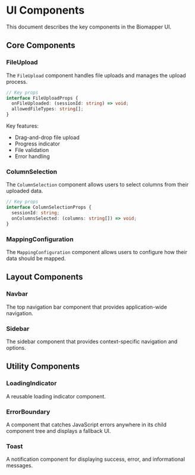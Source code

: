 # UI Components

This document describes the key components in the Biomapper UI.

## Core Components

### FileUpload

The `FileUpload` component handles file uploads and manages the upload process.

```typescript
// Key props
interface FileUploadProps {
  onFileUploaded: (sessionId: string) => void;
  allowedFileTypes: string[];
}
```

Key features:
- Drag-and-drop file upload
- Progress indicator
- File validation
- Error handling

### ColumnSelection

The `ColumnSelection` component allows users to select columns from their uploaded data.

```typescript
// Key props
interface ColumnSelectionProps {
  sessionId: string;
  onColumnsSelected: (columns: string[]) => void;
}
```

### MappingConfiguration

The `MappingConfiguration` component allows users to configure how their data should be mapped.

## Layout Components

### Navbar

The top navigation bar component that provides application-wide navigation.

### Sidebar

The sidebar component that provides context-specific navigation and options.

## Utility Components

### LoadingIndicator

A reusable loading indicator component.

### ErrorBoundary

A component that catches JavaScript errors anywhere in its child component tree and displays a fallback UI.

### Toast

A notification component for displaying success, error, and informational messages.
